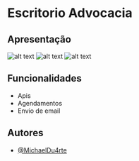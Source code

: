 # Escritorio Advocacia

## Apresentação

![alt text](https://i.imgur.com/3Z1zQvO.png)
![alt text](https://i.imgur.com/mCJOMjP.png)
![alt text](https://i.imgur.com/Du5VZyM.png)


## Funcionalidades
- Apis
- Agendamentos
- Envio de email

## Autores

- [@MichaelDu4rte](https://github.com/MichaelDu4rte)
